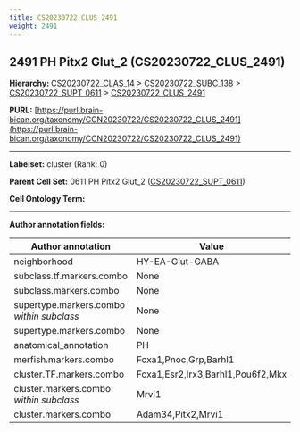```yaml
---
title: CS20230722_CLUS_2491
weight: 2491
---
```

## 2491 PH Pitx2 Glut_2 (CS20230722_CLUS_2491)
<b>Hierarchy: </b>
[CS20230722_CLAS_14](../CS20230722_CLAS_14) >
[CS20230722_SUBC_138](../CS20230722_SUBC_138) >
[CS20230722_SUPT_0611](../CS20230722_SUPT_0611) >
[CS20230722_CLUS_2491](../CS20230722_CLUS_2491)

**PURL:** [https://purl.brain-bican.org/taxonomy/CCN20230722/CS20230722_CLUS_2491](https://purl.brain-bican.org/taxonomy/CCN20230722/CS20230722_CLUS_2491)

---


**Labelset:** cluster (Rank: 0)

**Parent Cell Set:** 0611 PH Pitx2 Glut_2 ([CS20230722_SUPT_0611](../CS20230722_SUPT_0611))



**Cell Ontology Term:** 

[MARKER GENES.]: #


---

[TRANSFERRED ANNOTATIONS.]: #


[AUTHOR ANNOTATION FIELDS.]: #


**Author annotation fields:**

| Author annotation | Value |
|-------------------|-------|
|neighborhood|HY-EA-Glut-GABA|
|subclass.tf.markers.combo|None|
|subclass.markers.combo|None|
|supertype.markers.combo _within subclass_|None|
|supertype.markers.combo|None|
|anatomical_annotation|PH|
|merfish.markers.combo|Foxa1,Pnoc,Grp,Barhl1|
|cluster.TF.markers.combo|Foxa1,Esr2,Irx3,Barhl1,Pou6f2,Mkx|
|cluster.markers.combo _within subclass_|Mrvi1|
|cluster.markers.combo|Adam34,Pitx2,Mrvi1|
